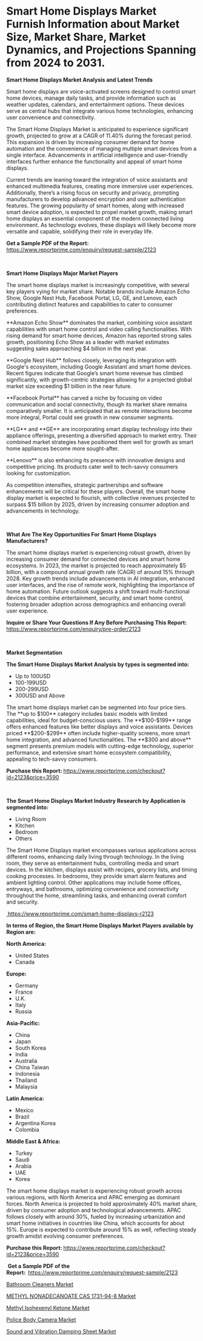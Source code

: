<p><h1>Smart Home Displays Market Furnish Information about Market Size, Market Share, Market Dynamics, and Projections Spanning from 2024 to 2031.</h1></p><p><strong>Smart Home Displays Market Analysis and Latest Trends</strong></p>
<p><p>Smart home displays are voice-activated screens designed to control smart home devices, manage daily tasks, and provide information such as weather updates, calendars, and entertainment options. These devices serve as central hubs that integrate various home technologies, enhancing user convenience and connectivity.</p><p>The Smart Home Displays Market is anticipated to experience significant growth, projected to grow at a CAGR of 11.40% during the forecast period. This expansion is driven by increasing consumer demand for home automation and the convenience of managing multiple smart devices from a single interface. Advancements in artificial intelligence and user-friendly interfaces further enhance the functionality and appeal of smart home displays. </p><p>Current trends are leaning toward the integration of voice assistants and enhanced multimedia features, creating more immersive user experiences. Additionally, there’s a rising focus on security and privacy, prompting manufacturers to develop advanced encryption and user authentication features. The growing popularity of smart homes, along with increased smart device adoption, is expected to propel market growth, making smart home displays an essential component of the modern connected living environment. As technology evolves, these displays will likely become more versatile and capable, solidifying their role in everyday life.</p></p>
<p><strong>Get a Sample PDF of the Report:&nbsp;</strong> <a href="https://www.reportprime.com/enquiry/request-sample/2123">https://www.reportprime.com/enquiry/request-sample/2123</a></p>
<p>&nbsp;</p>
<p><strong>Smart Home Displays Major Market Players</strong></p>
<p><p>The smart home displays market is increasingly competitive, with several key players vying for market share. Notable brands include Amazon Echo Show, Google Nest Hub, Facebook Portal, LG, GE, and Lenovo, each contributing distinct features and capabilities to cater to consumer preferences.</p><p>**Amazon Echo Show** dominates the market, combining voice assistant capabilities with smart home control and video calling functionalities. With rising demand for smart home devices, Amazon has reported strong sales growth, positioning Echo Show as a leader with market estimates suggesting sales approaching $4 billion in the next year.</p><p>**Google Nest Hub** follows closely, leveraging its integration with Google's ecosystem, including Google Assistant and smart home devices. Recent figures indicate that Google’s smart home revenue has climbed significantly, with growth-centric strategies allowing for a projected global market size exceeding $1 billion in the near future.</p><p>**Facebook Portal** has carved a niche by focusing on video communication and social connectivity, though its market share remains comparatively smaller. It is anticipated that as remote interactions become more integral, Portal could see growth in new consumer segments.</p><p>**LG** and **GE** are incorporating smart display technology into their appliance offerings, presenting a diversified approach to market entry. Their combined market strategies have positioned them well for growth as smart home appliances become more sought-after.</p><p>**Lenovo** is also enhancing its presence with innovative designs and competitive pricing. Its products cater well to tech-savvy consumers looking for customization.</p><p>As competition intensifies, strategic partnerships and software enhancements will be critical for these players. Overall, the smart home display market is expected to flourish, with collective revenues projected to surpass $15 billion by 2025, driven by increasing consumer adoption and advancements in technology.</p></p>
<p>&nbsp;</p>
<p><strong>What Are The Key Opportunities For Smart Home Displays Manufacturers?</strong></p>
<p><p>The smart home displays market is experiencing robust growth, driven by increasing consumer demand for connected devices and smart home ecosystems. In 2023, the market is projected to reach approximately $5 billion, with a compound annual growth rate (CAGR) of around 15% through 2028. Key growth trends include advancements in AI integration, enhanced user interfaces, and the rise of remote work, highlighting the importance of home automation. Future outlook suggests a shift toward multi-functional devices that combine entertainment, security, and smart home control, fostering broader adoption across demographics and enhancing overall user experience.</p></p>
<p><strong>Inquire or Share Your Questions If Any Before Purchasing This Report:</strong> <a href="https://www.reportprime.com/enquiry/pre-order/2123">https://www.reportprime.com/enquiry/pre-order/2123</a></p>
<p>&nbsp;</p>
<p><strong>Market Segmentation</strong></p>
<p><strong>The Smart Home Displays Market Analysis by types is segmented into:</strong></p>
<p><ul><li>Up to 100USD</li><li>100-199USD</li><li>200-299USD</li><li>300USD and Above</li></ul></p>
<p><p>The smart home displays market can be segmented into four price tiers. The **up to $100** category includes basic models with limited capabilities, ideal for budget-conscious users. The **$100-$199** range offers enhanced features like better displays and voice assistants. Devices priced **$200-$299** often include higher-quality screens, more smart home integration, and advanced functionalities. The **$300 and above** segment presents premium models with cutting-edge technology, superior performance, and extensive smart home ecosystem compatibility, appealing to tech-savvy consumers.</p></p>
<p><strong>Purchase this Report:&nbsp;</strong><a href="https://www.reportprime.com/checkout?id=2123&price=3590">https://www.reportprime.com/checkout?id=2123&price=3590</a></p>
<p>&nbsp;</p>
<p><strong>The Smart Home Displays Market Industry Research by Application is segmented into:</strong></p>
<p><ul><li>Living Room</li><li>Kitchen</li><li>Bedroom</li><li>Others</li></ul></p>
<p><p>The Smart Home Displays market encompasses various applications across different rooms, enhancing daily living through technology. In the living room, they serve as entertainment hubs, controlling media and smart devices. In the kitchen, displays assist with recipes, grocery lists, and timing cooking processes. In bedrooms, they provide smart alarm features and ambient lighting control. Other applications may include home offices, entryways, and bathrooms, optimizing convenience and connectivity throughout the home, streamlining tasks, and enhancing overall comfort and security.</p></p>
<p><a href="https://www.reportprime.com/smart-home-displays-r2123">&nbsp;https://www.reportprime.com/smart-home-displays-r2123</a></p>
<p><strong>In terms of Region, the Smart Home Displays Market Players available by Region are:</strong></p>
<p>
    <p> <strong> North America: </strong>
        <ul>
            <li>United States</li>
            <li>Canada</li>
        </ul>
        </p> 
    <p> <strong> Europe: </strong>
        <ul>
            <li>Germany</li>
            <li>France</li>
            <li>U.K.</li>
            <li>Italy</li>
            <li>Russia</li>
        </ul>
        </p> 
    <p> <strong> Asia-Pacific: </strong>
        <ul>
            <li>China</li>
            <li>Japan</li>
            <li>South Korea</li>
            <li>India</li>
            <li>Australia</li>
            <li>China Taiwan</li>
            <li>Indonesia</li>
            <li>Thailand</li>
            <li>Malaysia</li>
        </ul>
        </p> 
    <p> <strong> Latin America: </strong>
        <ul>
            <li>Mexico</li>
            <li>Brazil</li>
            <li>Argentina Korea</li>
            <li>Colombia</li>
        </ul>
        </p> 
    <p> <strong> Middle East & Africa: </strong>
        <ul>
            <li>Turkey</li>
            <li>Saudi</li>
            <li>Arabia</li>
            <li>UAE</li>
            <li>Korea</li>
        </ul>
    </p>
    </p>
<p><p>The smart home displays market is experiencing robust growth across various regions, with North America and APAC emerging as dominant forces. North America is projected to hold approximately 40% market share, driven by consumer adoption and technological advancements. APAC follows closely with around 30%, fueled by increasing urbanization and smart home initiatives in countries like China, which accounts for about 15%. Europe is expected to contribute around 15% as well, reflecting steady growth amidst evolving consumer preferences.</p></p>
<p><strong>Purchase this Report: </strong><a href="https://www.reportprime.com/checkout?id=2123&price=3590">https://www.reportprime.com/checkout?id=2123&price=3590</a></p>
<p>&nbsp;<strong>Get a Sample PDF of the Report:&nbsp;&nbsp;</strong><a href="https://www.reportprime.com/enquiry/request-sample/2123">https://www.reportprime.com/enquiry/request-sample/2123</a></p>
<p><strong></strong></p>
<p><p><a href="https://issuu.com/reportprime-2/docs/bathroom-cleaners-market-size-2030._5946c374739d0e">Bathroom Cleaners Market</a></p><p><a href="https://issuu.com/reportprime-2/docs/methyl-nonadecanoate-cas-1731-94-8-_2e53da3816e893">METHYL NONADECANOATE CAS 1731-94-8 Market</a></p><p><a href="https://medium.com/@alan.ball8990/methyl-isohexenyl-ketone-market-research-report-includes-analysis-on-market-size-share-and-growth-39d205bf30a6">Methyl Isohexenyl Ketone Market</a></p><p><a href="https://github.com/PeterParrish5/Market-Research-Report-List-6/blob/main/police-body-camera-market.md">Police Body Camera Market</a></p><p><a href="https://medium.com/@alan.ball8990/global-sound-and-vibration-damping-sheet-market-exploring-market-share-market-trends-and-future-dd98fba7e912">Sound and Vibration Damping Sheet Market</a></p></p>